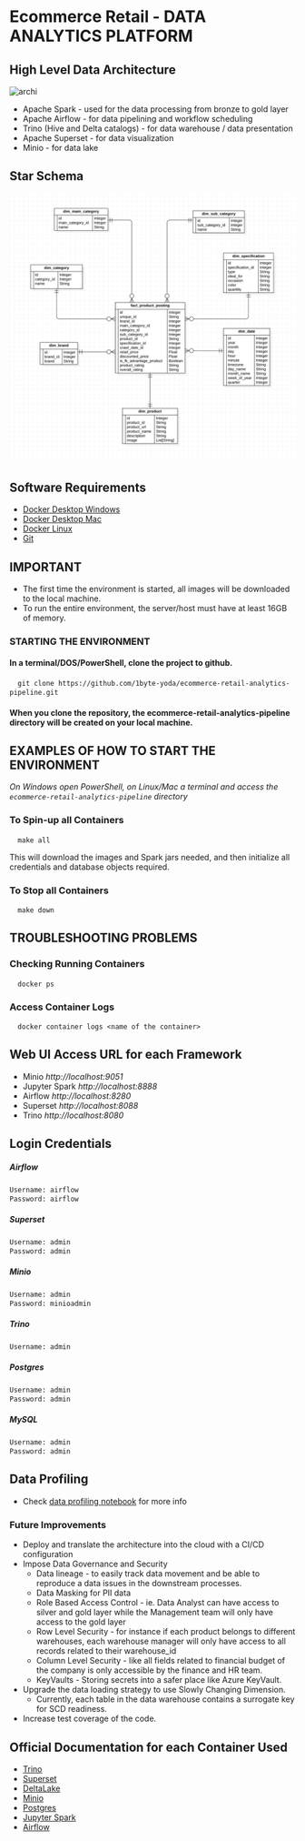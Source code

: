 # Ecommerce Retail - DATA ANALYTICS PLATFORM

## High Level Data Architecture
![archi](images/high_level_archi.gif)

- Apache Spark - used for the data processing from bronze to gold layer
- Apache Airflow - for data pipelining and workflow scheduling
- Trino (Hive and Delta catalogs) - for data warehouse / data presentation
- Apache Superset - for data visualization
- Minio - for data lake

## Star Schema
![erd](images/erd.png)

## Software Requirements
* [Docker Desktop Windows](https://hub.docker.com/editions/community/docker-ce-desktop-windows)
* [Docker Desktop Mac](https://docs.docker.com/desktop/install/mac-install)
* [Docker Linux](https://docs.docker.com/install/linux/docker-ce/ubuntu/)
* [Git](https://git-scm.com/book/en/v2/Getting-Started-Installing-Git)
   
## IMPORTANT
* The first time the environment is started, all images will be downloaded to the local machine.
* To run the entire environment, the server/host must have at least 16GB of memory.


### STARTING THE ENVIRONMENT

#### In a terminal/DOS/PowerShell, clone the project to github.
      git clone https://github.com/1byte-yoda/ecommerce-retail-analytics-pipeline.git


#### When you clone the repository, the ecommerce-retail-analytics-pipeline directory will be created on your local machine.

## EXAMPLES OF HOW TO START THE ENVIRONMENT

   *On Windows open PowerShell, on Linux/Mac a terminal and access the `ecommerce-retail-analytics-pipeline` directory*

### To Spin-up all Containers
      make all
This will download the images and Spark jars needed, and then initialize all credentials and database objects required.

### To Stop all Containers
      make down

## TROUBLESHOOTING PROBLEMS

### Checking Running Containers
      docker ps

### Access Container Logs
      docker container logs <name of the container> 

## Web UI Access URL for each Framework
 
* Minio *http://localhost:9051*
* Jupyter Spark *http://localhost:8888*
* Airflow *http://localhost:8280*
* Superset *http://localhost:8088*
* Trino *http://localhost:8080*

## Login Credentials
   ##### Airflow
    Username: airflow
    Password: airflow

   ##### Superset
    Username: admin
    Password: admin
   
   ##### Minio
    Username: admin
    Password: minioadmin

   ##### Trino
    Username: admin

   ##### Postgres
    Username: admin
    Password: admin

   ##### MySQL
    Username: admin
    Password: admin

## Data Profiling
- Check [data profiling notebook](https://github.com/1byte-yoda/ecommerce-retail-analytics-pipeline/blob/master/src/jupyter/notebooks/data_profiling.ipynb) for more info

### Future Improvements
- Deploy and translate the architecture into the cloud with a CI/CD configuration
- Impose Data Governance and Security
   - Data lineage - to easily track data movement and be able to reproduce a data issues in the downstream processes.
   - Data Masking for PII data
   - Role Based Access Control - ie. Data Analyst can have access to silver and gold layer while the Management team will only have access to the gold layer
   - Row Level Security - for instance if each product belongs to different warehouses, each warehouse manager will only have access to all records related to their warehouse_id
   - Column Level Security - like all fields related to financial budget of the company is only accessible by the finance and HR team.
   - KeyVaults - Storing secrets into a safer place like Azure KeyVault.
- Upgrade the data loading strategy to use Slowly Changing Dimension.
  - Currently, each table in the data warehouse contains a surrogate key for SCD readiness.
- Increase test coverage of the code.


## Official Documentation for each Container Used

* [Trino](https://trino.io/docs/current/installation/containers.html)
* [Superset](https://superset.apache.org/docs/installation/installing-superset-using-docker-compose/)
* [DeltaLake](https://delta.io/)
* [Minio](https://min.io/docs/minio/container/operations/installation.html)
* [Postgres](https://github.com/docker-library/postgres)
* [Jupyter Spark](https://jupyter-docker-stacks.readthedocs.io/en/latest/using/specifics.html)
* [Airflow](https://airflow.apache.org/docs/apache-airflow/stable/howto/docker-compose/index.html)
